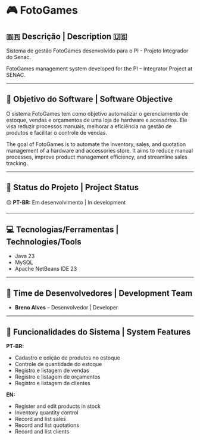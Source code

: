 # 🎮 FotoGames
## 🇧🇷 Descrição | Description 🇺🇸
Sistema de gestão FotoGames desenvolvido para o PI - Projeto Integrador do Senac.

FotoGames management system developed for the PI – Integrator Project at SENAC.

---

## 🎯 Objetivo do Software | Software Objective

 
O sistema FotoGames tem como objetivo automatizar o gerenciamento de estoque, vendas e orçamentos de uma loja de hardware e acessórios. Ele visa reduzir processos manuais, melhorar a eficiência na gestão de produtos e facilitar o controle de vendas.

 
The goal of FotoGames is to automate the inventory, sales, and quotation management of a hardware and accessories store. It aims to reduce manual processes, improve product management efficiency, and streamline sales tracking.

---

## 🚧 Status do Projeto | Project Status

🟡 **PT-BR:** Em desenvolvimento | In development

---

## 💻 Tecnologias/Ferramentas | Technologies/Tools

- Java 23  
- MySQL  
- Apache NetBeans IDE 23

---

## 👤 Time de Desenvolvedores | Development Team

- **Breno Alves** – Desenvolvedor | Developer

---

## 🚀 Funcionalidades do Sistema | System Features

**PT-BR:**  
- Cadastro e edição de produtos no estoque  
- Controle de quantidade do estoque  
- Registro e listagem de vendas  
- Registro e listagem de orçamentos  
- Registro e listagem de clientes

**EN:**  
- Register and edit products in stock  
- Inventory quantity control  
- Record and list sales  
- Record and list quotations  
- Record and list clients
